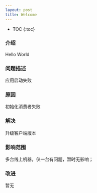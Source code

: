 ```yaml
---
layout: post
title: Welcome
---
```


* TOC
{:toc}

### 介绍
Hello World

### 问题描述
应用启动失败

### 原因
初始化消费者失败

### 解决
升级客户端版本

### 影响范围
多台线上机器，仅一台有问题，暂时无影响；

### 改进
暂无
